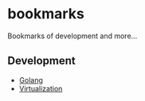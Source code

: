 # bookmarks
Bookmarks of development and more...

## Development

* [Golang](./dev/golang/README.md)
* [Virtualization](./dev/virtualization/README.md)